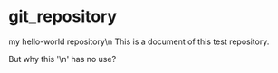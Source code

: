 # git_repository
my hello-world repository\n
This is a document of this test repository.

But why this '\n' has no use?